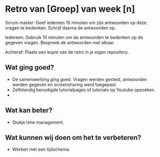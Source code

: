 # Retro van [Groep] van week [n]
Scrum master: Geef iedereen 10 minuten om zijn antwoorden op deze vragen te bedenken. Schrijf daarna de antwoorden op. 

Iedereen: Gebruik 10 minuten om de antwoorden te bedenken op de gegeven vragen. Bespreek de antwoorden met elkaar.

Achteraf: Plaats een kopie van de retro in je eigen repository.

## Wat ging goed?
 - De samenwerking ging goed. Vragen werden gesteld, antwoorden werden gegeven en screensharing werd toegepast.
 - Zelfstandig benodigde tutorialpages of tutorials op Youtube opzoeken.
 - 

## Wat kan beter?
 - Stukje time management. 

## Wat kunnen wij doen om het te verbeteren?
 - Werken met een tijdschema.
